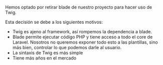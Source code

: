 Hemos optado por retirar blade de nuestro proyecto para hacer uso de Twig.

Esta decisión se debe a los siguientes motivos:

- Twig es ajeno al framework, así rompemos la dependencia a blade.
- Blade permite ejecutar código PHP y tiene acceso a todo el core de Laravel. Nosotros no queremos exponer todo esto a las plantillas, sino más bien, controlar lo que podemos darle al usuario.
- La sintaxis de Twig es más simple
- Tiene más años en el mercado